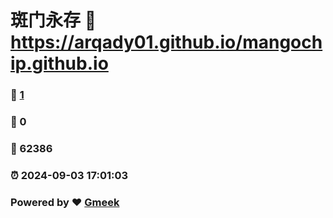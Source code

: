 # 斑门永存 :link: https://arqady01.github.io/mangochip.github.io 
### :page_facing_up: [1](https://arqady01.github.io/mangochip.github.io/tag.html) 
### :speech_balloon: 0 
### :hibiscus: 62386 
### :alarm_clock: 2024-09-03 17:01:03 
### Powered by :heart: [Gmeek](https://github.com/Meekdai/Gmeek)
